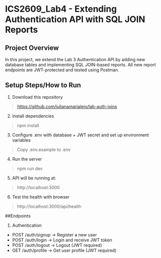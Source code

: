 # ICS2609_Lab4 - Extending Authentication API with SQL JOIN Reports

## Project Overview
In this project, we extend the Lab 3 Authentication API by adding new database tables and implementing SQL JOIN-based reports. All new report endpoints are JWT-protected and tested using Postman.

##  Setup Steps/How to Run
1. Download this repository
> https://github.com/julianamarialejo/lab-auth-joins

2. Install dependencies
> npm install

3. Configure .env with database + JWT secret and set up environment variables
> Copy .env.example to .env

4. Run the server
> npm run dev

5. API will be running at:
> http://localhost:3000

6. Test the health with browser
> http://localhost:3000/api/health

##Endpoints
1. Authentication
- POST /auth/signup → Register a new user
- POST /auth/login → Login and receive JWT token
- POST /auth/logout → Logout (JWT required)
- GET /auth/profile → Get user profile (JWT required)
